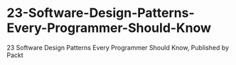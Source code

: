 # 23-Software-Design-Patterns-Every-Programmer-Should-Know
23 Software Design Patterns Every Programmer Should Know, Published by Packt
